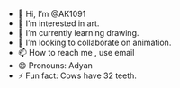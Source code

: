 - 👋 Hi, I’m @AK1091
- 👀 I’m interested in art.
- 🌱 I’m currently learning drawing.
- 💞️ I’m looking to collaborate on animation.
- 📫 How to reach me , use email
- 😄 Pronouns: Adyan
- ⚡ Fun fact: Cows have 32 teeth.

<!---
AK1091/AK1091 is a ✨ special ✨ repository because its `README.md` (this file) appears on your GitHub profile.
You can click the Preview link to take a look at your changes.
--->
